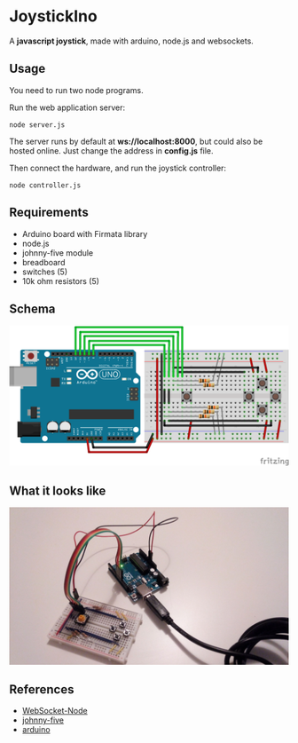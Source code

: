 JoystickIno
=====================
A **javascript joystick**, made with arduino, node.js and websockets.


Usage
----
You need to run two node programs.

Run the web application server:
```
node server.js
``` 
The server runs by default at **ws://localhost:8000**, but could also be hosted online. Just change the address in **config.js** file.

Then connect the hardware, and run the joystick controller:
```
node controller.js
``` 


Requirements
----
- Arduino board with Firmata library
- node.js
- johnny-five module
- breadboard
- switches (5)
- 10k ohm resistors (5)


Schema
----
![schema][1]


What it looks like
----
![picture][2]


References
----
- [WebSocket-Node][3]
- [johnny-five][4]
- [arduino][5]

[1]: https://github.com/arcadeJHS/joystickIno/blob/master/schema/joystickIno.png?raw=true
[2]: https://github.com/arcadeJHS/joystickIno/blob/master/schema/img.jpg?raw=true
[3]: https://github.com/Worlize/WebSocket-Node
[4]: https://github.com/rwaldron/johnny-five
[5]: http://arduino.cc/